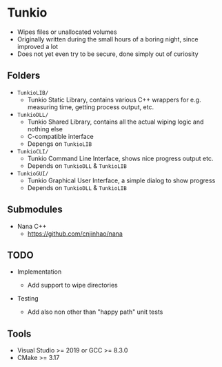 # Tunkio

- Wipes files or unallocated volumes
- Originally written during the small hours of a boring night, since improved a lot
- Does not yet even try to be secure, done simply out of curiosity

## Folders

- ``TunkioLIB/``
  - Tunkio Static Library, contains various C++ wrappers for e.g. measuring time, getting process output, etc.
- ``TunkioDLL/``
  - Tunkio Shared Library, contains all the actual wiping logic and nothing else
  - C-compatible interface
  - Depengs on ``TunkioLIB``
- ``TunkioCLI/``
  - Tunkio Command Line Interface, shows nice progress output etc.
  - Depends on ``TunkioDLL`` & ``TunkioLIB``
- ``TunkioGUI/``
  - Tunkio Graphical User Interface, a simple dialog to show progress
  - Depends on ``TunkioDLL`` & ``TunkioLIB``

## Submodules

- Nana C++
  - https://github.com/cnjinhao/nana

## TODO

- Implementation
  - Add support to wipe directories

- Testing
  - Add also non other than "happy path" unit tests

## Tools

- Visual Studio >= 2019 or GCC >= 8.3.0
- CMake >= 3.17
